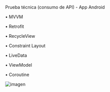 Prueba técnica (consumo de API) - App Android

•	MVVM

•	Retrofit

•	RecycleView

•	Constraint Layout

•	LiveData

•	ViewModel

•	Coroutine

![imagen](https://github.com/MrPatoCode/UsersAPI/assets/147260416/fabdc2fe-5717-49dc-9c09-47cf7eaee044)

